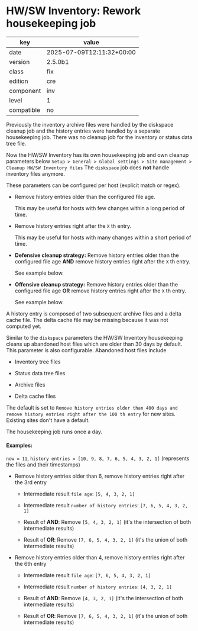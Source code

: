 [//]: # (werk v2)
# HW/SW Inventory: Rework housekeeping job

key        | value
---------- | ---
date       | 2025-07-09T12:11:32+00:00
version    | 2.5.0b1
class      | fix
edition    | cre
component  | inv
level      | 1
compatible | no

Previously the inventory archive files were handled by the diskspace cleanup
job and the history entries were handled by a separate housekeeping job. There
was no cleanup job for the inventory or status data tree file.

Now the HW/SW Inventory has its own housekeeping job and own cleanup parameters below
`Setup > General > Global settings > Site management > Cleanup HW/SW Inventory files`
The `diskspace` job does **not** handle inventory files anymore.

These parameters can be configured per host (explicit match or regex).

 * Remove history entries older than the configured file age.

     This may be useful for hosts with few changes within a long period of time.

 * Remove history entries right after the `X` th entry.

     This may be useful for hosts with many changes within a short period of time.

 * **Defensive cleanup strategy:** Remove history entries older than the configured file age **AND**
   remove history entries right after the `X` th entry.

     See example below.

 * **Offensive cleanup strategy:** Remove history entries older than the configured file age **OR**
   remove history entries right after the `X` th entry.

     See example below.

A history entry is composed of two subsequent archive files and a delta cache
file. The delta cache file may be missing because it was not computed yet.

Similar to the `diskspace` parameters the HW/SW Inventory housekeeping cleans
up abandoned host files which are older than 30 days by default. This parameter
is also configurable. Abandoned host files include

 * Inventory tree files

 * Status data tree files

 * Archive files

 * Delta cache files

The default is set to `Remove history entries older than 400 days and remove history entries right after the 100 th entry` for new sites.
Existing sites don't have a default.

The housekeeping job runs once a day.

#### Examples:

`now = 11`, `history entries = [10, 9, 8, 7, 6, 5, 4, 3, 2, 1]` (represents the files and their timestamps)

 * Remove history entries older than 6, remove history entries right after the 3rd entry

    * Intermediate result `file age`: `[5, 4, 3, 2, 1]`

    * Intermediate result `number of history entries`: `[7, 6, 5, 4, 3, 2, 1]`

    * Result of **AND**: Remove `[5, 4, 3, 2, 1]` (it's the intersection of both intermediate results)

    * Result of **OR**: Remove `[7, 6, 5, 4, 3, 2, 1]` (it's the union of both intermediate results)

 * Remove history entries older than 4, remove history entries right after the 6th entry

    * Intermediate result `file age`: `[7, 6, 5, 4, 3, 2, 1]`

    * Intermediate result `number of history entries`: `[4, 3, 2, 1]`

    * Result of **AND**: Remove `[4, 3, 2, 1]` (it's the intersection of both intermediate results)

    * Result of **OR**: Remove `[7, 6, 5, 4, 3, 2, 1]` (it's the union of both intermediate results)
